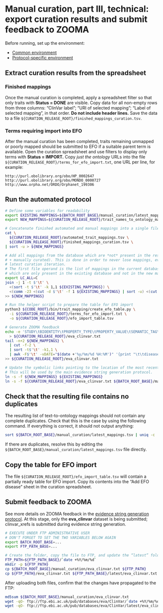 # Manual curation, part III, technical: export curation results and submit feedback to ZOOMA

Before running, set up the environment:
* [Common environment](../environment.md)
* [Protocol-specific environment](README.md#setting-up-environment)

## Extract curation results from the spreadsheet

### Finished mappings
Once the manual curation is completed, apply a spreadsheet filter so that only traits with **Status = DONE** are visible. Copy data for all non-empty rows from three columns: “ClinVar label”; “URI of selected mapping”; “Label of selected mapping”, in that order. **Do not include header lines.** Save the data to a file `${CURATION_RELEASE_ROOT}/finished_mappings_curation.tsv`.

### Terms requiring import into EFO
After the manual curation has been completed, traits remaining unmapped or poorly mapped should be submitted to EFO if a suitable parent term is available. Open the curation spreadsheet and use filters to display only terms with **Status = IMPORT.** Copy _just the ontology_ URLs into the file `${CURATION_RELEASE_ROOT}/terms_for_efo_import.txt`, one URL per line, for example:
```
http://purl.obolibrary.org/obo/HP_0002647
http://purl.obolibrary.org/obo/MONDO_0000727
http://www.orpha.net/ORDO/Orphanet_199306
```

## Run the automated protocol

```bash
# Define some variables for readability
export EXISTING_MAPPINGS=${BATCH_ROOT_BASE}/manual_curation/latest_mappings.tsv
export NEW_MAPPINGS=${CURATION_RELEASE_ROOT}/trait_names_to_ontology_mappings.tsv

# Concatenate finished automated and manual mappings into a single file
cat \
  ${CURATION_RELEASE_ROOT}/automated_trait_mappings.tsv \
  ${CURATION_RELEASE_ROOT}/finished_mappings_curation.tsv \
| sort -u > ${NEW_MAPPINGS}

# Add all mappings from the database which are *not* present in the results of the current curation iteration (automated
# + manually curated). This is done in order to never lose mappings, even if they are not present in ClinVar during the
# latest curation iteration.
# The first file operand is the list of mappings in the current database; and the second is the list of trait names
# which are only present in the existing database and not in the new mappings.
export LC_ALL=C
join -j 1 -t $'\t' \
  <(sort -t $'\t' -k 1,1 ${EXISTING_MAPPINGS}) \
  <(comm -23 <(cut -d $'\t' -f 1 ${EXISTING_MAPPINGS} | sort -u) <(cut -d $'\t' -f 1 ${NEW_MAPPINGS} | sort -u)) \
>> ${NEW_MAPPINGS}

# Run the helper script to prepare the table for EFO import
python3 ${CODE_ROOT}/bin/trait_mapping/create_efo_table.py \
  -i ${CURATION_RELEASE_ROOT}/terms_for_efo_import.txt \
  -o ${CURATION_RELEASE_ROOT}/efo_import_table.tsv

# Generate ZOOMA feedback
echo -e 'STUDY\tBIOENTITY\tPROPERTY_TYPE\tPROPERTY_VALUE\tSEMANTIC_TAG\tANNOTATOR\tANNOTATION_DATE' \
  > ${CURATION_RELEASE_ROOT}/eva_clinvar.txt
tail -n+2 ${NEW_MAPPINGS} \
  | cut -f-2 \
  | sort -t$'\t' -k1,1 \
  | awk -F$'\t' -vDATE="$(date +'%y/%m/%d %H:%M')" '{print "\t\tdisease\t" $1 "\t" $2 "\teva\t" DATE}' \
>> ${CURATION_RELEASE_ROOT}/eva_clinvar.txt

# Update the symbolic links pointing to the location of the most recent curation result and ZOOMA feedback dataset.
# This will be used by the main evidence string generation protocol.
ln -s -f ${NEW_MAPPINGS} ${EXISTING_MAPPINGS}
ln -s -f ${CURATION_RELEASE_ROOT}/eva_clinvar.txt ${BATCH_ROOT_BASE}/manual_curation/eva_clinvar.txt
```

## Check that the resulting file contains no duplicates
The resulting list of text-to-ontology mappings should not contain any complete duplicates. Check that this is the case by using the following command. If everything is correct, it should not output anything:

```bash
sort ${BATCH_ROOT_BASE}/manual_curation/latest_mappings.tsv | uniq -c | awk '$1 > 1'
```

If there are duplicates, resolve this by editing the `${BATCH_ROOT_BASE}/manual_curation/latest_mappings.tsv` file directly.

## Copy the table for EFO import
The file `${CURATION_RELEASE_ROOT}/efo_import_table.tsv` will contain a partially ready table for EFO import. Copy its contents into the “Add EFO disease” sheet in the curation spreadsheet.

## Submit feedback to ZOOMA
See more details on ZOOMA feedback in the [evidence string generation protocol](../generate-evidence-strings.md#submit-feedback-to-zooma). At this stage, only the **eva_clinvar** dataset is being submitted; clinvar_xrefs is submitted during evidence string generation.

```bash
# EXECUTE UNDER FTP ADMINISTRATIVE USER
# DON'T FORGET TO SET THE TWO VARIABLES BELOW AGAIN
export BATCH_ROOT_BASE=...
export FTP_PATH_BASE=...

# Create the folder, copy the file to FTP, and update the “latest” folder
FTP_PATH=${FTP_PATH_BASE}/`date +%Y/%m/%d`
mkdir -p ${FTP_PATH}
cp ${BATCH_ROOT_BASE}/manual_curation/eva_clinvar.txt ${FTP_PATH}
cp ${FTP_PATH}/eva_clinvar.txt ${FTP_PATH_BASE}/latest/eva_clinvar.txt
```

After uploading both files, confirm that the changes have propagated to the FTP:
```bash
md5sum ${BATCH_ROOT_BASE}/manual_curation/eva_clinvar.txt
wget -qO- ftp://ftp.ebi.ac.uk/pub/databases/eva/ClinVar/`date +%Y/%m/%d`/eva_clinvar.txt | md5sum
wget -qO- ftp://ftp.ebi.ac.uk/pub/databases/eva/ClinVar/latest/eva_clinvar.txt | md5sum
```
